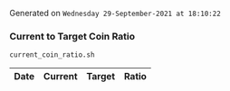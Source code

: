 Generated on `Wednesday 29-September-2021 at 18:10:22`

### Current to Target Coin Ratio
`current_coin_ratio.sh`

Date|Current|Target|Ratio
---|---|---|---

